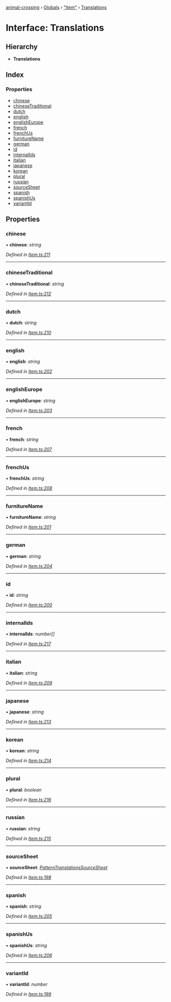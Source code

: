 [animal-crossing](../README.md) › [Globals](../globals.md) › ["Item"](../modules/_item_.md) › [Translations](_item_.translations.md)

# Interface: Translations

## Hierarchy

* **Translations**

## Index

### Properties

* [chinese](_item_.translations.md#chinese)
* [chineseTraditional](_item_.translations.md#chinesetraditional)
* [dutch](_item_.translations.md#dutch)
* [english](_item_.translations.md#english)
* [englishEurope](_item_.translations.md#englisheurope)
* [french](_item_.translations.md#french)
* [frenchUs](_item_.translations.md#frenchus)
* [furnitureName](_item_.translations.md#furniturename)
* [german](_item_.translations.md#german)
* [id](_item_.translations.md#id)
* [internalIds](_item_.translations.md#internalids)
* [italian](_item_.translations.md#italian)
* [japanese](_item_.translations.md#japanese)
* [korean](_item_.translations.md#korean)
* [plural](_item_.translations.md#plural)
* [russian](_item_.translations.md#russian)
* [sourceSheet](_item_.translations.md#sourcesheet)
* [spanish](_item_.translations.md#spanish)
* [spanishUs](_item_.translations.md#spanishus)
* [variantId](_item_.translations.md#variantid)

## Properties

###  chinese

• **chinese**: *string*

*Defined in [Item.ts:211](https://github.com/Norviah/animal-crossing/blob/a6bd02a/module/types/Item.ts#L211)*

___

###  chineseTraditional

• **chineseTraditional**: *string*

*Defined in [Item.ts:212](https://github.com/Norviah/animal-crossing/blob/a6bd02a/module/types/Item.ts#L212)*

___

###  dutch

• **dutch**: *string*

*Defined in [Item.ts:210](https://github.com/Norviah/animal-crossing/blob/a6bd02a/module/types/Item.ts#L210)*

___

###  english

• **english**: *string*

*Defined in [Item.ts:202](https://github.com/Norviah/animal-crossing/blob/a6bd02a/module/types/Item.ts#L202)*

___

###  englishEurope

• **englishEurope**: *string*

*Defined in [Item.ts:203](https://github.com/Norviah/animal-crossing/blob/a6bd02a/module/types/Item.ts#L203)*

___

###  french

• **french**: *string*

*Defined in [Item.ts:207](https://github.com/Norviah/animal-crossing/blob/a6bd02a/module/types/Item.ts#L207)*

___

###  frenchUs

• **frenchUs**: *string*

*Defined in [Item.ts:208](https://github.com/Norviah/animal-crossing/blob/a6bd02a/module/types/Item.ts#L208)*

___

###  furnitureName

• **furnitureName**: *string*

*Defined in [Item.ts:201](https://github.com/Norviah/animal-crossing/blob/a6bd02a/module/types/Item.ts#L201)*

___

###  german

• **german**: *string*

*Defined in [Item.ts:204](https://github.com/Norviah/animal-crossing/blob/a6bd02a/module/types/Item.ts#L204)*

___

###  id

• **id**: *string*

*Defined in [Item.ts:200](https://github.com/Norviah/animal-crossing/blob/a6bd02a/module/types/Item.ts#L200)*

___

###  internalIds

• **internalIds**: *number[]*

*Defined in [Item.ts:217](https://github.com/Norviah/animal-crossing/blob/a6bd02a/module/types/Item.ts#L217)*

___

###  italian

• **italian**: *string*

*Defined in [Item.ts:209](https://github.com/Norviah/animal-crossing/blob/a6bd02a/module/types/Item.ts#L209)*

___

###  japanese

• **japanese**: *string*

*Defined in [Item.ts:213](https://github.com/Norviah/animal-crossing/blob/a6bd02a/module/types/Item.ts#L213)*

___

###  korean

• **korean**: *string*

*Defined in [Item.ts:214](https://github.com/Norviah/animal-crossing/blob/a6bd02a/module/types/Item.ts#L214)*

___

###  plural

• **plural**: *boolean*

*Defined in [Item.ts:216](https://github.com/Norviah/animal-crossing/blob/a6bd02a/module/types/Item.ts#L216)*

___

###  russian

• **russian**: *string*

*Defined in [Item.ts:215](https://github.com/Norviah/animal-crossing/blob/a6bd02a/module/types/Item.ts#L215)*

___

###  sourceSheet

• **sourceSheet**: *[PatternTranslationsSourceSheet](../enums/_item_.patterntranslationssourcesheet.md)*

*Defined in [Item.ts:198](https://github.com/Norviah/animal-crossing/blob/a6bd02a/module/types/Item.ts#L198)*

___

###  spanish

• **spanish**: *string*

*Defined in [Item.ts:205](https://github.com/Norviah/animal-crossing/blob/a6bd02a/module/types/Item.ts#L205)*

___

###  spanishUs

• **spanishUs**: *string*

*Defined in [Item.ts:206](https://github.com/Norviah/animal-crossing/blob/a6bd02a/module/types/Item.ts#L206)*

___

###  variantId

• **variantId**: *number*

*Defined in [Item.ts:199](https://github.com/Norviah/animal-crossing/blob/a6bd02a/module/types/Item.ts#L199)*
